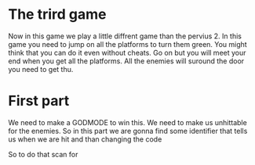 # The trird game

Now in this game we play a little diffrent game than the pervius 2. In this game you need to jump on all the platforms to turn them green. You might think that you can do it even without cheats. Go on but you will meet your end when you get all the platforms. All the enemies will suround the door you need to get thu. 

# First part

We need to make a GODMODE to win this. We need to make us unhittable for the enemies. So in this part we are gonna find some identifier that tells us when we are hit and than changing the code

So to do that scan for